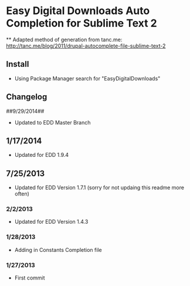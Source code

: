 # Easy Digital Downloads Auto Completion for Sublime Text 2 #

** Adapted method of generation from tanc.me:
http://tanc.me/blog/2011/drupal-autocomplete-file-sublime-text-2

## Install ##
* Using Package Manager search for "EasyDigitalDownloads"

## Changelog ##
##9/29/2014##
* Updated to EDD Master Branch

## 1/17/2014 ##
* Updated for EDD 1.9.4

## 7/25/2013 ##
* Updated for EDD Version 1.7.1 (sorry for not updaing this readme more often)

### 2/2/2013 ###
* Updated for EDD Version 1.4.3

### 1/28/2013
* Adding in Constants Completion file

### 1/27/2013 ###
* First commit
